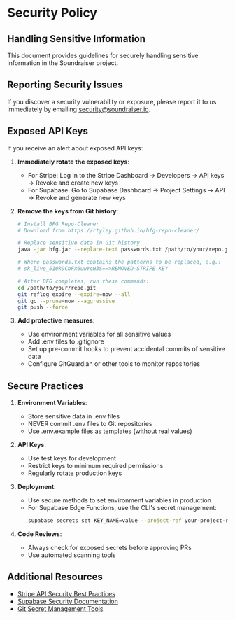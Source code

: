 # Security Policy

## Handling Sensitive Information

This document provides guidelines for securely handling sensitive information in the Soundraiser project.

## Reporting Security Issues

If you discover a security vulnerability or exposure, please report it to us immediately by emailing security@soundraiser.io.

## Exposed API Keys

If you receive an alert about exposed API keys:

1. **Immediately rotate the exposed keys**:
   - For Stripe: Log in to the Stripe Dashboard → Developers → API keys → Revoke and create new keys
   - For Supabase: Go to Supabase Dashboard → Project Settings → API → Revoke and generate new keys

2. **Remove the keys from Git history**:
   ```bash
   # Install BFG Repo-Cleaner
   # Download from https://rtyley.github.io/bfg-repo-cleaner/
   
   # Replace sensitive data in Git history
   java -jar bfg.jar --replace-text passwords.txt /path/to/your/repo.git
   
   # Where passwords.txt contains the patterns to be replaced, e.g.:
   # sk_live_51Ok9CbFx6uwYcH3S==>REMOVED-STRIPE-KEY
   
   # After BFG completes, run these commands:
   cd /path/to/your/repo.git
   git reflog expire --expire=now --all
   git gc --prune=now --aggressive
   git push --force
   ```

3. **Add protective measures**:
   - Use environment variables for all sensitive values
   - Add .env files to .gitignore
   - Set up pre-commit hooks to prevent accidental commits of sensitive data
   - Configure GitGuardian or other tools to monitor repositories

## Secure Practices

1. **Environment Variables**:
   - Store sensitive data in .env files
   - NEVER commit .env files to Git repositories
   - Use .env.example files as templates (without real values)

2. **API Keys**:
   - Use test keys for development
   - Restrict keys to minimum required permissions
   - Regularly rotate production keys

3. **Deployment**:
   - Use secure methods to set environment variables in production
   - For Supabase Edge Functions, use the CLI's secret management:
     ```bash
     supabase secrets set KEY_NAME=value --project-ref your-project-ref
     ```

4. **Code Reviews**:
   - Always check for exposed secrets before approving PRs
   - Use automated scanning tools

## Additional Resources

- [Stripe API Security Best Practices](https://stripe.com/docs/security/guide)
- [Supabase Security Documentation](https://supabase.com/docs/guides/platform/security)
- [Git Secret Management Tools](https://git-secret.io/) 